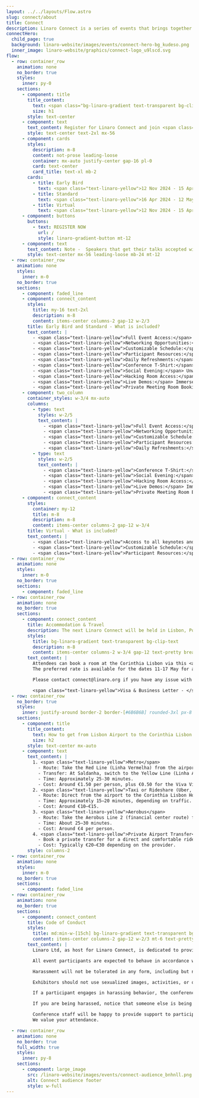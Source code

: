 ```yaml
---
layout: ../../layouts/Flow.astro
slug: connect/about
title: Connect
description: Linaro Connect is a series of events that brings together the Arm Ecosystem. This is the ONLY place where developers, maintainers of both hardware and software can collaborate and discuss common problems
connectHero:
  child_page: true
  background: linaro-website/images/events/connect-hero-bg_kudeso.png
  inner_image: linaro-website/graphics/connect-logo_u9lscd.svg
flow:
  - row: container_row
    animation: none
    no_border: true
    styles:
      inner: py-0
    sections:
      - component: title
        title_content:
          text: <span class="bg-linaro-gradient text-transparent bg-clip-text h-auto">Registration</span>
          size: h1
        style: text-center
      - component: text
        text_content: Register for Linaro Connect and join <span class="text-linaro-yellow">hundreds</span> of the world’s leading Arm Open Source technical experts.
        style: text-center text-2xl mx-56
      - component: cards
        styles:
          description: m-8
          content: not-prose leading-loose
          container: mx-auto justify-center gap-16 pl-0
          card: text-center
          card_title: text-xl mb-2
        cards:
          - title: Early Bird
            text: <span class="text-linaro-yellow">12 Nov 2024 - 15 Apr 2025</span><br><span class="text-4xl">£750</span>
          - title: Standard
            text: <span class="text-linaro-yellow">16 Apr 2024 - 12 May 2025</span><br><span class="text-4xl">£1,120</span>
          - title: Virtual
            text: <span class="text-linaro-yellow">12 Nov 2024 - 15 Apr 2025</span><br><span class="text-4xl">£30</span>
      - component: buttons
        buttons:
          - text: REGISTER NOW
            url: /
            style: linaro-gradient-button mt-12
      - component: text
        text_content: Note -  Speakers that get their talks accepted will receive a complimentary speaker pass. For more information on how to submit a talk, <a class="text-linaro-yellow no-underline" href="/">click here</a>.
        style: text-center mx-56 leading-loose mb-24 mt-12
  - row: container_row
    animation: none
    styles:
      inner: m-0
    no_border: true
    sections:
      - component: faded_line
      - component: connect_content
        styles:
          title: my-16 text-2xl
          description: m-8
          content: items-center columns-2 gap-12 w-2/3
        title: Early Bird and Standard - What is included?
        text_content: |
          - <span class="text-linaro-yellow">Full Event Access:</span> Get complete access to Linaro Connect 2025, including keynotes, sessions, BoFs, private meetings, and more.
          - <span class="text-linaro-yellow">Networking Opportunities:</span> Connect with industry professionals through Birds of a Feather (BoFs) sessions, discussions, and collaboration activities.
          - <span class="text-linaro-yellow">Customizable Schedule:</span> Tailor your experience by creating a personalized agenda, prioritizing sessions aligned with your interests.
          - <span class="text-linaro-yellow">Participant Resources:</span> Access event materials, documentation, and shared resources to enhance understanding.
          - <span class="text-linaro-yellow">Daily Refreshments:</span> Enjoy lunch coffee, and snacks from Wednesday to Friday to stay energized.
          - <span class="text-linaro-yellow">Conference T-Shirt:</span> Receive an exclusive Linaro Connect 2025 conference t-shirt as a token of participation.
          - <span class="text-linaro-yellow">Social Evening:</span> Unwind, connect, and enjoy a relaxed atmosphere with casual conversations and activities.
          - <span class="text-linaro-yellow">Hacking Room Access:</span> Collaborate, code, and engage in hands-on sessions in a dedicated hacking room.
          - <span class="text-linaro-yellow">Live Demos:</span> Immerse yourself in live demonstrations of the latest technologies, innovations, and projects.
          - <span class="text-linaro-yellow">Private Meeting Room Booking:</span> Book secure meeting rooms for exclusive discussions, collaboration, or networking.
      - component: two_column
        container_styles: w-3/4 mx-auto
        columns:
          - type: text
            styles: w-2/5
            text_content: |
              - <span class="text-linaro-yellow">Full Event Access:</span> Get complete access to Linaro Connect 2025, including keynotes, sessions, BoFs, private meetings, and more.
              - <span class="text-linaro-yellow">Networking Opportunities:</span> Connect with industry professionals through Birds of a Feather (BoFs) sessions, discussions, and collaboration activities.
              - <span class="text-linaro-yellow">Customizable Schedule:</span> Tailor your experience by creating a personalized agenda, prioritizing sessions aligned with your interests.
              - <span class="text-linaro-yellow">Participant Resources:</span> Access event materials, documentation, and shared resources to enhance understanding.
              - <span class="text-linaro-yellow">Daily Refreshments:</span> Enjoy lunch coffee, and snacks from Wednesday to Friday to stay energized.
          - type: text
            styles: w-2/5
            text_content: |
              - <span class="text-linaro-yellow">Conference T-Shirt:</span> Receive an exclusive Linaro Connect 2025 conference t-shirt as a token of participation.
              - <span class="text-linaro-yellow">Social Evening:</span> Unwind, connect, and enjoy a relaxed atmosphere with casual conversations and activities.
              - <span class="text-linaro-yellow">Hacking Room Access:</span> Collaborate, code, and engage in hands-on sessions in a dedicated hacking room.
              - <span class="text-linaro-yellow">Live Demos:</span> Immerse yourself in live demonstrations of the latest technologies, innovations, and projects.
              - <span class="text-linaro-yellow">Private Meeting Room Booking:</span> Book secure meeting rooms for exclusive discussions, collaboration, or networking.
      - component: connect_content
        styles:
          container: my-12
          title: m-8
          description: m-8
          content: items-center columns-2 gap-12 w-3/4
        title: Virtual - What is included?
        text_content: |
          - <span class="text-linaro-yellow">Access to all keynotes and technical sessions:</span> Live-stream keynotes, sessions, BoFs, and more.
          - <span class="text-linaro-yellow">Customizable Schedule:</span> Tailor your experience by creating a personalized agenda, prioritizing sessions aligned with your interests.
          - <span class="text-linaro-yellow">Participant Resources:</span> Access event materials, documentation, and shared resources to enhance understanding.
  - row: container_row
    animation: none
    styles:
      inner: m-0
    no_border: true
    sections:
      - component: faded_line
  - row: container_row
    animation: none
    no_border: true
    sections:
      - component: connect_content
        title: Accommodation & Travel
        description: The next Linaro Connect will be held in Lisbon, Portugal, Tuesday 13 - Friday 16 May 2025 at the Corinthia Lisbon.
        styles:
          title: bg-linaro-gradient text-transparent bg-clip-text
          description: m-8
          content: items-center columns-2 w-3/4 gap-12 text-pretty break-words
        text_content: |
          Attendees can book a room at the Corinthia Lisbon via this <a class="text-linaro-yellow no-underline" href="/">link</a>.
          The preferred rate is available for the dates 11-17 May for a limited time upon availability - we recommend you book your room as soon as possible.

          Please contact connect@linaro.org if you have any issue with booking your accommodation.

          <span class="text-linaro-yellow">Visa & Business Letter - </span> If you require a visa and need a business invitation letter and/or visa support letter, please register for Linaro Connect and follow the instructions on Kite.events.
  - row: container_row
    no_border: true
    styles:
      inner: justify-around border-2 border-[#6B6B6B] rounded-3xl px-8 w-3/4 mx-auto mb-16
    sections:
      - component: title
        title_content:
          text: How to get from Lisbon Airport to the Corinthia Lisbon Hotel
          size: h2
        style: text-center mx-auto
      - component: text
        text_content: |
          1. <span class="text-linaro-yellow">Metro</span>
            - Route: Take the Red Line (Linha Vermelha) from the airport station to Saldanha station.
            - Transfer: At Saldanha, switch to the Yellow Line (Linha Amarela) heading towards Rato and get off at Sete Rios station, which is a short walk from the Corinthia Lisbon. 
            - Time: Approximately 25-30 minutes.
            - Cost: Around €1.50 per person, plus €0.50 for the Viva Viagem card (if you don't already have one).
          2. <span class="text-linaro-yellow">Taxi or Rideshare (Uber, Bolt)</span>
            - Route: Direct from the airport to the Corinthia Lisbon Hotel. 
            - Time: Approximately 15–20 minutes, depending on traffic. 
            - Cost: Around €10–€15.
          3. <span class="text-linaro-yellow">Aerobus</span>
            - Route: Take the Aerobus Line 2 (financial center route) from the airport and get off at the Sete Rios stop, close to the Corinthia Hotel. 
            - Time: About 25–30 minutes. 
            - Cost: Around €4 per person. 
          4. <span class="text-linaro-yellow">Private Airport Transfer</span>
            - Book a private transfer for a direct and comfortable ride, especially if you have a lot of luggage. 
            - Cost: Typically €20–€30 depending on the provider.
        style: columns-2
  - row: container_row
    animation: none
    styles:
      inner: m-0
    no_border: true
    sections:
      - component: faded_line
  - row: container_row
    animation: none
    no_border: true
    sections:
      - component: connect_content
        title: Code of Conduct
        styles:
          title: md:min-w-[15ch] bg-linaro-gradient text-transparent bg-clip-text
          content: items-center columns-2 gap-12 w-2/3 mt-6 text-pretty break-words
        text_content: |
          Linaro Ltd, as host for Linaro Connect, is dedicated to providing a harassment-free experience for participants at all of our events. Linaro events are working conferences intended for professional networking and collaboration in the Linux community. They exist to encourage the open exchange of ideas and expression and require an environment that recognizes the inherent worth of every person and group. While at Linaro events or related ancillary or social events, any participants, including speakers, attendees, volunteers, sponsors, exhibitors, booth staff and anyone else, should not engage in harassment in any form of communication or media including email, texting and social media.

          All event participants are expected to behave in accordance with professional standards, with both the Linaro Connect Code of Conduct as well as their respective employer’s policies governing appropriate workplace behavior, and applicable laws.

          Harassment will not be tolerated in any form, including but not limited to harassment based on gender, gender identity and expression, sexual orientation, disability, physical appearance, body size, race, age, religion or any other status protected by laws in which the conference or program is being held. Harassment includes the use of abusive, offensive or degrading language, intimidation, stalking, harassing photography or recording, inappropriate physical contact, sexual imagery and unwelcome sexual advances or requests for sexual favors.. Any report of harassment at one of our events will be addressed immediately. Participants asked to stop any harassing behavior are expected to comply immediately. Anyone who witnesses or is subjected to unacceptable behavior should notify a conference organizer at once.

          Exhibitors should not use sexualized images, activities, or other material in their booths and must refrain from the use of sexualized clothing/uniforms/costumes, or otherwise creating a sexualized environment. Speakers should not use sexual language, images, or any language or images that would constitute harassment as defined above in their talks.

          If a participant engages in harassing behavior, the conference organizers may take any action they deem appropriate, ranging from issuance of a warning to the offending individual to expulsion from the conference with no refund, depending on the circumstances. Linaro reserves the right to exclude any participant found to be engaging in harassing behavior from participating in any further Linaro events, trainings or other activities.

          If you are being harassed, notice that someone else is being harassed, or have any other concerns relating to harassment, please contact a member of conference staff immediately. Conference staff can be identified by t-shirts/staff badges onsite; and an organizer can be found at the event registration counter at any time. You are also encouraged to contact Diane Cheshire, Group HR Director at diane.cheshire@linaro.org

          Conference staff will be happy to provide support to participants, including contacting hotel/venue security or local law enforcement, when appropriate, providing escorts, or otherwise assisting those experiencing harassment to ensure that they feel safe for the duration of the conference.
          We value your attendance.

  - row: container_row
    animation: none
    no_border: true
    full_width: true
    styles:
      inner: py-8
    sections:
      - component: large_image
        src: /linaro-website/images/events/connect-audience_bnhnll.png
        alt: Connect audience footer
        style: w-full
---
```

